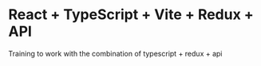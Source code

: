 # React + TypeScript + Vite + Redux + API

Training to work with the combination of typescript + redux + api
